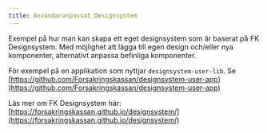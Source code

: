 ```yaml
---
title: Användaranpassat Designsystem
---
```


Exempel på hur man kan skapa ett eget designsystem som är baserat på FK Designsystem. Med möjlighet att lägga till egen design och/eller nya komponenter, alternativt anpassa befinliga komponenter.

För exempel på en applikation som nyttjar `designsystem-user-lib`. Se [https://github.com/Forsakringskassan/designsystem-user-app](https://github.com/Forsakringskassan/designsystem-user-app)

Läs mer om FK Designsystem här: [https://forsakringskassan.github.io/designsystem/](https://forsakringskassan.github.io/designsystem/)
